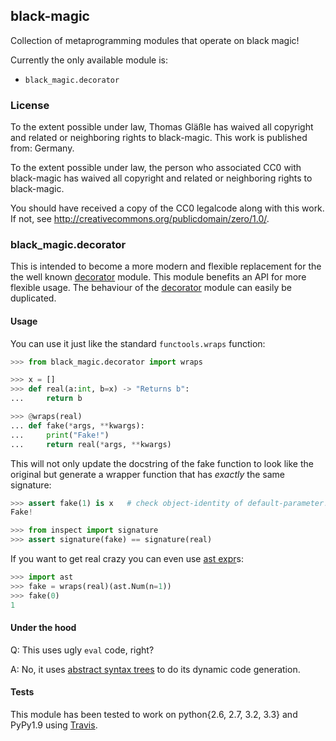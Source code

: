 ## black-magic

Collection of metaprogramming modules that operate on black magic!

Currently the only available module is:

  - `black_magic.decorator`


### License

To the extent possible under law, Thomas Gläßle has waived all copyright
and related or neighboring rights to black-magic. This work is published
from: Germany.

To the extent possible under law, the person who associated CC0 with
black-magic has waived all copyright and related or neighboring rights
to black-magic.

You should have received a copy of the CC0 legalcode along with this
work.  If not, see <http://creativecommons.org/publicdomain/zero/1.0/>.


### black\_magic.decorator

This is intended to become a more modern and flexible replacement for the
the well known [decorator](https://pypi.python.org/pypi/decorator/3.4.0)
module. This module benefits an API for more flexible usage. The behaviour
of the [decorator](https://pypi.python.org/pypi/decorator/3.4.0) module can
easily be duplicated.

#### Usage

You can use it just like the standard `functools.wraps` function:

```python
>>> from black_magic.decorator import wraps

>>> x = []
>>> def real(a:int, b=x) -> "Returns b":
...     return b

>>> @wraps(real)
... def fake(*args, **kwargs):
...     print("Fake!")
...     return real(*args, **kwargs)
```

This will not only update the docstring of the fake function to look like
the original but generate a wrapper function that has *exactly* the same
signature:

```python
>>> assert fake(1) is x   # check object-identity of default-parameter!
Fake!

>>> from inspect import signature
>>> assert signature(fake) == signature(real)
```

If you want to get real crazy you can even use [ast expr](http://docs.python.org/3.3/library/ast.html?highlight=ast#abstract-grammar)s:

```python
>>> import ast
>>> fake = wraps(real)(ast.Num(n=1))
>>> fake(0)
1
```


#### Under the hood

Q: This uses ugly `eval` code, right?

A: No, it uses [abstract syntax trees](http://docs.python.org/3.3/library/ast.html?highlight=ast#ast) to do its dynamic code generation.


#### Tests

This module has been tested to work on python{2.6, 2.7, 3.2, 3.3} and
PyPy1.9 using [Travis](https://travis-ci.org/).

